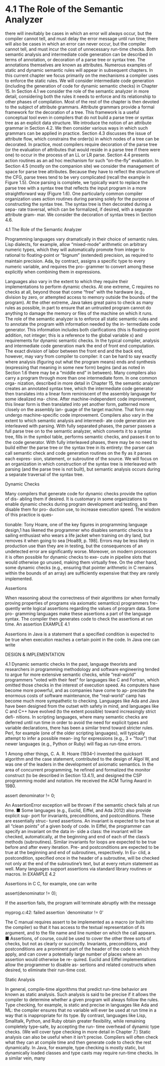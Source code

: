 # 4.1 The Role of the Semantic Analyzer

there will inevitably be cases in which an error will always occur, but the compiler cannot tell, and must delay the error message until run time; there will also be cases in which an error can never occur, but the compiler cannot tell, and must incur the cost of unnecessary run-time checks. Both semantic analysis and intermediate code generation can be described in terms of annotation, or decoration of a parse tree or syntax tree. The annotations themselves are known as attributes. Numerous examples of static and dynamic semantic rules will appear in subsequent chapters. In this current chapter we focus primarily on the mechanisms a compiler uses to enforce the static rules. We will consider intermediate code generation (including the generation of code for dynamic semantic checks) in Chapter 15. In Section 4.1 we consider the role of the semantic analyzer in more detail, considering both the rules it needs to enforce and its relationship to other phases of compilation. Most of the rest of the chapter is then devoted to the subject of attribute grammars. Attribute grammars provide a formal framework for the decoration of a tree. This framework is a useful conceptual tool even in compilers that do not build a parse tree or syntax tree as an explicit data structure. We introduce the notion of an attribute grammar in Section 4.2. We then consider various ways in which such grammars can be applied in practice. Section 4.3 discusses the issue of attribute ﬂow, which constrains the order(s) in which nodes of a tree can be decorated. In practice, most compilers require decoration of the parse tree (or the evaluation of attributes that would reside in a parse tree if there were one) to occur in the process of an LL or LR parse. Section 4.4 presents action routines as an ad hoc mechanism for such “on-the-ﬂy” evaluation. In Section 4.5 (mostly on the companion site) we consider the management of space for parse tree attributes. Because they have to reﬂect the structure of the CFG, parse trees tend to be very complicated (recall the example in Figure 1.5). Once parsing is complete, we typically want to replace the parse tree with a syntax tree that reﬂects the input program in a more straightforward way (Figure 1.6). One particularly common compiler organization uses action routines during parsing solely for the purpose of constructing the syntax tree. The syntax tree is then decorated during a sepa- rate traversal, which can be formalized, if desired, with a separate attribute gram- mar. We consider the decoration of syntax trees in Section 4.6.

4.1 The Role of the Semantic Analyzer

Programming languages vary dramatically in their choice of semantic rules. Lisp dialects, for example, allow “mixed-mode” arithmetic on arbitrary numeric types, which they will automatically promote from integer to rational to ﬂoating-point or “bignum” (extended) precision, as required to maintain precision. Ada, by contract, assigns a speciﬁc type to every numeric variable, and requires the pro- grammer to convert among these explicitly when combining them in expressions.

Languages also vary in the extent to which they require their implementations to perform dynamic checks. At one extreme, C requires no checks at all, beyond those that come “free” with the hardware (e.g., division by zero, or attempted access to memory outside the bounds of the program). At the other extreme, Java takes great pains to check as many rules as possible, in part to ensure that an untrusted program cannot do anything to damage the memory or ﬁles of the machine on which it runs. The role of the semantic analyzer is to enforce all static semantic rules and to annotate the program with information needed by the in- termediate code generator. This information includes both clariﬁcations (this is ﬂoating-point addition, not integer; this is a reference to the global variable x) and requirements for dynamic semantic checks. In the typical compiler, analysis and intermediate code generation mark the end of front end computation. The exact division of labor between the front end and the back end, however, may vary from compiler to compiler: it can be hard to say exactly where analysis (ﬁguring out what the program means) ends and synthesis (expressing that meaning in some new form) begins (and as noted in Section 1.6 there may be a “middle end” in between). Many compilers also carry a program through more than one intermediate form. In one common orga- nization, described in more detail in Chapter 15, the semantic analyzer creates an annotated syntax tree, which the intermediate code generator then translates into a linear form reminiscent of the assembly language for some idealized ma- chine. After machine-independent code improvement, this linear form is then translated into yet another form, patterned more closely on the assembly lan- guage of the target machine. That form may undergo machine-speciﬁc code improvement. Compilers also vary in the extent to which semantic analysis and intermedi- ate code generation are interleaved with parsing. With fully separated phases, the parser passes a full parse tree on to the semantic analyzer, which converts it to a syntax tree, ﬁlls in the symbol table, performs semantic checks, and passes it on to the code generator. With fully interleaved phases, there may be no need to build either the parse tree or the syntax tree in its entirety: the parser can call semantic check and code generation routines on the ﬂy as it parses each expres- sion, statement, or subroutine of the source. We will focus on an organization in which construction of the syntax tree is interleaved with parsing (and the parse tree is not built), but semantic analysis occurs during a separate traversal of the syntax tree.

Dynamic Checks

Many compilers that generate code for dynamic checks provide the option of dis- abling them if desired. It is customary in some organizations to enable dynamic checks during program development and testing, and then disable them for pro- duction use, to increase execution speed. The wisdom of this practice is ques-

tionable: Tony Hoare, one of the key ﬁgures in programming language design,1 has likened the programmer who disables semantic checks to a sailing enthusiast who wears a life jacket when training on dry land, but removes it when going to sea [Hoa89, p. 198]. Errors may be less likely in production use than they are in testing, but the consequences of an undetected error are signiﬁcantly worse. Moreover, on modern processors it is often possible for dynamic checks to exe- cute in pipeline slots that would otherwise go unused, making them virtually free. On the other hand, some dynamic checks (e.g., ensuring that pointer arithmetic in C remains within the bounds of an array) are sufﬁciently expensive that they are rarely implemented.

Assertions

When reasoning about the correctness of their algorithms (or when formally proving properties of programs via axiomatic semantics) programmers fre- quently write logical assertions regarding the values of program data. Some pro- gramming languages make these assertions a part of the language syntax. The compiler then generates code to check the assertions at run time. An assertion EXAMPLE 4.1

Assertions in Java is a statement that a speciﬁed condition is expected to be true when execution reaches a certain point in the code. In Java one can write

DESIGN & IMPLEMENTATION

4.1 Dynamic semantic checks In the past, language theorists and researchers in programming methodology and software engineering tended to argue for more extensive semantic checks, while “real-world” programmers “voted with their feet” for languages like C and Fortran, which omitted those checks in the interest of execution speed. As computers have become more powerful, and as companies have come to ap- preciate the enormous costs of software maintenance, the “real-world” camp has become much more sympathetic to checking. Languages like Ada and Java have been designed from the outset with safety in mind, and languages like C and C++ have evolved (to the extent possible) toward increasingly strict deﬁ- nitions. In scripting languages, where many semantic checks are deferred until run time in order to avoid the need for explicit types and variable declarations, there has been a similar trend toward stricter rules. Perl, for example (one of the older scripting languages), will typically attempt to infer a possible mean- ing for expressions (e.g., 3 + "four") that newer languages (e.g., Python or Ruby) will ﬂag as run-time errors.

1 Among other things, C. A. R. Hoare (1934–) invented the quicksort algorithm and the case statement, contributed to the design of Algol W, and was one of the leaders in the development of axiomatic semantics. In the area of concurrent programming, he reﬁned and formalized the monitor construct (to be described in Section 13.4.1), and designed the CSP programming model and notation. He received the ACM Turing Award in 1980.

assert denominator != 0;

An AssertionError exception will be thrown if the semantic check fails at run time. ■ Some languages (e.g., Euclid, Eiffel, and Ada 2012) also provide explicit sup- port for invariants, preconditions, and postconditions. These are essentially struc- tured assertions. An invariant is expected to be true at all “clean points” of a given body of code. In Eiffel, the programmer can specify an invariant on the data in- side a class: the invariant will be checked, automatically, at the beginning and end of each of the class’s methods (subroutines). Similar invariants for loops are expected to be true before and after every iteration. Pre- and postconditions are expected to be true at the beginning and end of subroutines, respectively. In Eu- clid, a postcondition, speciﬁed once in the header of a subroutine, will be checked not only at the end of the subroutine’s text, but at every return statement as well. Many languages support assertions via standard library routines or macros. In EXAMPLE 4.2

Assertions in C C, for example, one can write

assert(denominator != 0);

If the assertion fails, the program will terminate abruptly with the message

myprog.c:42: failed assertion `denominator != 0'

The C manual requires assert to be implemented as a macro (or built into the compiler) so that it has access to the textual representation of its argument, and to the ﬁle name and line number on which the call appears. ■ Assertions, of course, could be used to cover the other three sorts of checks, but not as clearly or succinctly. Invariants, preconditions, and postconditions are a prominent part of the header of the code to which they apply, and can cover a potentially large number of places where an assertion would otherwise be re- quired. Euclid and Eiffel implementations allow the programmer to disable as- sertions and related constructs when desired, to eliminate their run-time cost.

Static Analysis

In general, compile-time algorithms that predict run-time behavior are known as static analysis. Such analysis is said to be precise if it allows the compiler to determine whether a given program will always follow the rules. Type checking, for example, is static and precise in languages like Ada and ML: the compiler ensures that no variable will ever be used at run time in a way that is inappropriate for its type. By contrast, languages like Lisp, Smalltalk, Python, and Ruby obtain greater ﬂexibility, while remaining completely type-safe, by accepting the run- time overhead of dynamic type checks. (We will cover type checking in more detail in Chapter 7.) Static analysis can also be useful when it isn’t precise. Compilers will often check what they can at compile time and then generate code to check the rest dynamically. In Java, for example, type checking is mostly static, but dynamically loaded classes and type casts may require run-time checks. In a similar vein, many

